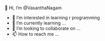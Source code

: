 👋 Hi, I’m @VasanthaNagam
- 👀 I’m interested in learning r programming
- 🌱 I’m currently learning ...
- 💞️ I’m looking to collaborate on ...
- 📫 How to reach me ...

<!---
VasanthaNagam/VasanthaNagam is a ✨ special ✨ repository because its `README.md` (this file) appears on your GitHub profile.
You can click the Preview link to take a look at your changes.
--->
